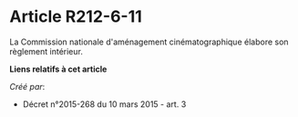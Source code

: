 # Article R212-6-11

La Commission nationale d'aménagement cinématographique élabore son règlement intérieur.

**Liens relatifs à cet article**

_Créé par_:

  - Décret n°2015-268 du 10 mars 2015 - art. 3
